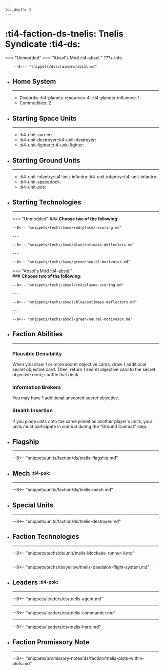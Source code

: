 ```yaml
---
toc_depth: 2
---
```


# :ti4-faction-ds-tnelis: Tnelis Syndicate :ti4-ds:
=== "Unmodded"
=== "Absol's Mod :ti4-absol:" 
    ???+ info

        --8<-- "snippets/disclaimers/absol.md"

<div class="grid cards" markdown>

-   ## __Home System__

    ---

    * Discordia :ti4-planets-resources-4: :ti4-planets-influence-1:
    * Commodities: 2

</div>

<div class="grid cards" markdown>

-   ## __Starting Space Units__

    ---

    * :ti4-unit-carrier:
    * :ti4-unit-destroyer::ti4-unit-destroyer:
    * :ti4-unit-fighter::ti4-unit-fighter:

-   ## __Starting Ground Units__

    ---

    * :ti4-unit-infantry::ti4-unit-infantry::ti4-unit-infantry::ti4-unit-infantry:
    * :ti4-unit-spacedock:
    * :ti4-unit-pds:

-   ## __Starting Technologies__

    ---
    === "Unmodded"
        ### **Choose two of the following**:

        --8<-- "snippets/techs/base/red/plasma-scoring.md"

        ---

        --8<-- "snippets/techs/base/blue/antimass-deflectors.md"

        ---

        --8<-- "snippets/techs/base/green/neural-motivator.md"

    === "Absol's Mod :ti4-absol:"  
        ### **Choose two of the following**:

        --8<-- "snippets/techs/absol/red/plasma-scoring.md"

        ---

        --8<-- "snippets/techs/absol/blue/antimass-deflectors.md"

        ---

        --8<-- "snippets/techs/absol/green/neural-motivator.md"

-   ## __Faction Abilities__

    ---
    ### **Plausible Deniability**
    
    When you draw 1 or more secret objective cards, draw 1 additional secret objective card. 
    Then, return 1 secret objective card to the secret objective deck; shuffle that deck.

    ### **Information Brokers**
    
    You may have 1 additional unscored secret objective.

    ### **Stealth Insertion**
    
    If you place units onto the same planet as another player's units, your units must participate in combat during the "Ground Combat" step.

-   ## __Flagship__

    ---
    --8<-- "snippets/units/faction/ds/tnelis-flagship.md"

-   ## __Mech__ <sup><sub>:ti4-pok:</sub></sup>

    ---
    --8<-- "snippets/units/faction/ds/tnelis-mech.md"

-   ## __Special Units__

    ---
    --8<-- "snippets/units/faction/ds/tnelis-destroyer.md"

</div>

<div class="grid cards" markdown>

-   ## __Faction Technologies__

    ---

    --8<-- "snippets/techs/ds/unit/tnelis-blockade-runner-ii.md"

    ---

    --8<-- "snippets/techs/ds/yellow/tnelis-daedalon-flight-system.md"

-   ## __Leaders__ <sup><sub>:ti4-pok:</sub></sup>

    ---
    
    --8<-- "snippets/leaders/ds/tnelis-agent.md"

    ---

    --8<-- "snippets/leaders/ds/tnelis-commander.md"

    ---

    --8<-- "snippets/leaders/ds/tnelis-hero.md"

-   ## __Faction Promissory Note__

    ---
    --8<-- "snippets/promissory-notes/ds/faction/tnelis-plots-within-plots.md"

</div>
